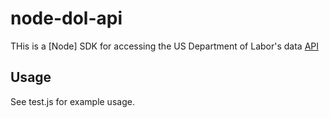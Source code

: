 # node-dol-api
THis is a [Node] SDK for accessing the US Department of Labor's data [API](https://developer.dol.gov)

## Usage
See test.js for example usage.